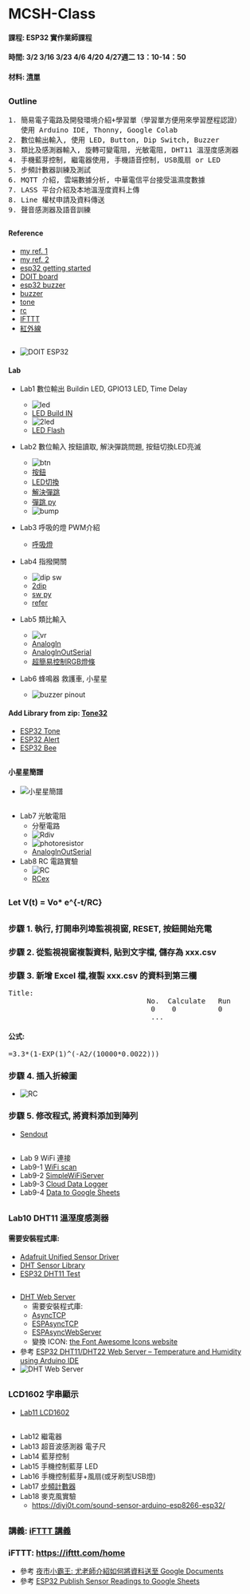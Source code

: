 # MCSH-Class

#### 課程: ESP32 實作業師課程
#### 時間: 3/2 3/16 3/23 4/6 4/20 4/27週二 13：10-14：50
#### 材料: [清單](https://github.com/jumbokh/MCSH-Class/blob/main/%E6%98%8E%E8%AA%A0%E4%B8%AD%E5%AD%B8%E5%AF%A6%E7%BF%92%E6%9D%90%E6%96%99%E9%9C%80%E6%B1%82%E8%A1%A8-%E7%89%A9%E8%81%AF%E7%B6%B2Arduino.doc)
##
### Outline
<pre>
1. 簡易電子電路及開發環境介紹+學習單（學習單方便用來學習歷程認證）
   使用 Arduino IDE, Thonny, Google Colab
2. 數位輸出輸入, 使用 LED, Button, Dip Switch, Buzzer
3. 類比及感測器輸入, 旋轉可變電阻, 光敏電阻, DHT11 溫溼度感測器
4. 手機藍芽控制, 繼電器使用, 手機語音控制, USB風扇 or LED 
5. 步頻計數器訓練及測試
6. MQTT 介紹, 雲端數據分析, 中華電信平台接受溫濕度數據
7. LASS 平台介紹及本地溫溼度資料上傳
8. Line 權杖申請及資料傳送
9. 聲音感測器及語音訓練
</pre>
##
#### Reference
* [my ref. 1](https://github.com/jumbokh/esp32-class)
* [my ref. 2](https://youyouyou.pixnet.net/blog/post/119410732?pixfrom=related)
* [esp32 getting started](https://randomnerdtutorials.com/getting-started-with-esp32/)
* [DOIT board](https://idyl.io/doit-esp32-development-board-review/)
* [esp32 buzzer](https://diyi0t.com/active-passive-buzzer-arduino-esp8266-esp32/)
* [buzzer](https://techtutorialsx.com/2017/07/01/esp32-arduino-controlling-a-buzzer-with-pwm/)
* [tone](https://www.arduino.cc/en/Tutorial/BuiltInExamples/toneMelody)
* [rc](https://atommann.github.io/learn/rc-circuit/rc-circuit.html)
* [IFTTT](https://youyouyou.pixnet.net/blog/post/119623728)
* [紅外線](https://openhome.cc/Gossip/CodeData/mBlockArduino/mBlockArduino11.html)

##
* ![DOIT ESP32](https://github.com/jumbokh/MCSH-Class/blob/main/images/ESP32-DOIT-DEVKIT-V1-Board-Pinout-30-GPIOs-Copy.png)
#### Lab
* Lab1 數位輸出      Buildin LED, GPIO13 LED, Time Delay
    * ![led](https://github.com/jumbokh/MCSH-Class/blob/main/LAB/Lab1LED/esp32-led_bb.jpg)
    * [LED Build IN](https://github.com/jumbokh/MCSH-Class/blob/main/LAB/Lab1LED/Blink_builtin.ino)
    * ![2led](https://github.com/jumbokh/MCSH-Class/blob/main/LAB/Lab1LED/esp32-2led_bb.jpg)
    * [LED Flash](https://github.com/jumbokh/MCSH-Class/blob/main/LAB/Lab1LED/LED_Flash/LED_Flash.ino)
    
* Lab2 數位輸入      按鈕讀取, 解決彈跳問題, 按鈕切換LED亮滅
    * ![btn](https://github.com/jumbokh/MCSH-Class/blob/main/LAB/Lab2Button/esp32-btnled.jpg)
    * [按鈕](https://github.com/jumbokh/MCSH-Class/blob/main/LAB/Lab2Button/Button/Button.ino)
    * [LED切換](https://github.com/jumbokh/MCSH-Class/blob/main/LAB/Lab2Button/StateChangeDetection/StateChangeDetection.ino)
    * [解決彈跳](https://github.com/jumbokh/MCSH-Class/blob/main/LAB/Lab2Button/Debounce.ino)
    * [彈跳 py](https://github.com/jumbokh/esp32-class/blob/master/hs1227/bump.py)
    * ![bump](https://github.com/jumbokh/esp32-class/blob/master/images/bumping.png)
* Lab3 呼吸的燈      PWM介紹
    * [呼吸燈](https://github.com/jumbokh/MCSH-Class/blob/main/LAB/Lab3PWM/LED_PWM_Example_1/LED_PWM_Example_1.ino)
* Lab4 指撥開關
    * ![dip sw](https://github.com/jumbokh/MCSH-Class/blob/main/LAB/Lab4DipSwitch/esp32-dip_bb.jpg)
    * [2dip](https://github.com/jumbokh/MCSH-Class/blob/main/LAB/Lab4DipSwitch/Digitaldipsw/Digitaldipsw.ino)
    * [sw py](https://github.com/jumbokh/esp32-class/blob/master/hs1227/switch-led.py)
    * [refer](http://blog.ilc.edu.tw/blog/index.php?op=printView&articleId=656348&blogId=868)
* Lab5 類比輸入
    * ![vr](https://github.com/jumbokh/MCSH-Class/blob/main/images/esp32-vr_bb.jpg)
    * [AnalogIn](https://github.com/jumbokh/MCSH-Class/blob/main/LAB/Lab5Analog/analogIn/analogIn.ino)
    * [AnalogInOutSerial](https://github.com/jumbokh/MCSH-Class/blob/main/LAB/Lab7AnalogInOutSerial/Lab7AnalogInOutSerial.ino)
    * [超簡易控制RGB燈條](https://www.youtube.com/watch?v=VLKr5pDQ_rU)
* Lab6 蜂鳴器        救護車, 小星星
    * ![buzzer pinout](https://github.com/jumbokh/MCSH-Class/blob/main/images/esp32-buzzer_bb.jpg) 
#### Add Library from zip: [Tone32](https://github.com/lbernstone/Tone32)
* [ESP32 Tone](https://github.com/jumbokh/MCSH-Class/blob/main/LAB/Lab6ESP32Tone/Lab6ESP32Tone.ino)
* [ESP32 Alert](https://github.com/jumbokh/MCSH-Class/blob/main/LAB/Lab6-1Buzzer-Alert/Lab6-1Buzzer-Alert.ino)
* [ESP32 Bee](https://github.com/jumbokh/esp32-class/blob/master/hs1206/src/Buzzer-bee/Buzzer-bee.ino)
##
#### 小星星簡譜
* ![小星星簡譜](https://github.com/jumbokh/esp32-class/blob/master/images/%E5%B0%8F%E6%98%9F%E6%98%9F%E7%B0%A1%E8%AD%9C.png)
##
* Lab7 光敏電阻
    * 分壓電路
    * ![Rdiv](https://github.com/jumbokh/MCSH-Class/blob/main/images/Rdiv.JPG)
    * ![photoresistor](https://github.com/jumbokh/MCSH-Class/blob/main/LAB/esp32-photo_bb.jpg)
    * [AnalogInOutSerial](https://github.com/jumbokh/MCSH-Class/blob/main/LAB/Lab7AnalogInOutSerial/Lab7AnalogInOutSerial.ino)
* Lab8 RC 電路實驗
    * ![RC](https://github.com/jumbokh/MCSH-Class/blob/main/images/RC3v3R10kC2200u_bb.jpg)
    * [RCex](https://github.com/jumbokh/MCSH-Class/blob/main/LAB/Lab8-0RCex/Lab8-0RCex.ino)
##
### Let V(t) = Vo* e^{-t/RC}
##
### 步驟 1. 執行, 打開串列埠監視視窗, RESET, 按鈕開始充電
### 步驟 2. 從監視視窗複製資料, 貼到文字檔, 儲存為 xxx.csv
### 步驟 3. 新增 Excel 檔,複製 xxx.csv 的資料到第三欄 
<pre>
Title: 
                                 No.  Calculate   Run
                                  0    0          0
                                  ...
</pre>
#### 公式:
<pre>
=3.3*(1-EXP(1)^(-A2/(10000*0.0022)))
</pre>
### 步驟 4. 插入折線圖
* ![RC](https://github.com/jumbokh/MCSH-Class/blob/main/images/RC3v3.JPG)
### 步驟 5. 修改程式, 將資料添加到陣列
* [Sendout](https://github.com/jumbokh/MCSH-Class/blob/main/LAB/Lab8-1RCSend/Lab8-1RCSend.ino)
##
* Lab 9 WiFi 連接
* Lab9-1 [WiFi scan](https://github.com/jumbokh/MCSH-Class/blob/main/LAB/Lab9-1wifi_scan/Lab9-1wifi_scan.ino)
* Lab9-2 [SimpleWiFiServer](https://github.com/jumbokh/MCSH-Class/blob/main/LAB/Lab9-2SimpleWiFiServer/Lab9-2SimpleWiFiServer.ino)
* Lab9-3 [Cloud Data Logger](https://github.com/jumbokh/MCSH-Class/blob/main/LAB/Lab9-3cloud_data_logger/Lab9-3cloud_data_logger.ino)
* Lab9-4 [Data to Google Sheets]()
##
### Lab10 DHT11 溫溼度感測器
#### 需要安裝程式庫:
* [Adafruit Unified Sensor Driver](https://github.com/jumbokh/MCSH-Class/blob/main/libraries/Adafruit_Sensor.zip)
* [DHT Sensor Library](https://github.com/jumbokh/MCSH-Class/blob/main/libraries/DHT-sensor-library.zip)
* [ESP32 DHT11 Test](https://github.com/jumbokh/MCSH-Class/blob/main/LAB/Lab10DHTtester/Lab10DHTtester.ino)  
##

* [DHT Web Server](https://github.com/jumbokh/MCSH-Class/tree/main/LAB/Lab10-1Web_Server_DHT)
    * 需要安裝程式庫:
     * [AsyncTCP](https://github.com/jumbokh/MCSH-Class/blob/main/libraries/AsyncTCP.zip)
     * [ESPAsyncTCP](https://github.com/jumbokh/MCSH-Class/blob/main/libraries/ESPAsyncTCP.zip)
     * [ESPAsyncWebServer](https://github.com/jumbokh/MCSH-Class/blob/main/libraries/ESPAsyncWebServer.zip)
    * 變換 ICON: [the Font Awesome Icons website](https://fontawesome.com/icons?d=gallery&p=2)
* 參考 [ESP32 DHT11/DHT22 Web Server – Temperature and Humidity using Arduino IDE](https://randomnerdtutorials.com/esp32-dht11-dht22-temperature-humidity-web-server-arduino-ide/)
* ![DHT Web Server](https://github.com/jumbokh/MCSH-Class/blob/main/images/DHTWeb.JPG)
##
### LCD1602       字串顯示
* [Lab11 LCD1602](https://github.com/jumbokh/esp32-class/blob/master/arduino0920/README.md)
##
* Lab12 繼電器
* Lab13 超音波感測器   電子尺
* Lab14 藍芽控制
* Lab15 手機控制藍芽 LED
* Lab16 手機控制藍芽+風扇(或牙刷型USB燈)
* Lab17 [步頻計數器](https://github.com/jumbokh/esp32-class/tree/master/Lab-walk)
* Lab18 麥克風實驗
    * https://diyi0t.com/sound-sensor-arduino-esp8266-esp32/
##
### 講義: [iFTTT 講義](https://github.com/jumbokh/MCSH-Class/blob/main/docs/ESP32-iFTTT.pptx)
### iFTTT: https://ifttt.com/home
* 參考 [夜市小霸王: 尤老師介紹如何將資料送至 Google Documents](https://youyouyou.pixnet.net/blog/post/119623728)
* 參考 [ESP32 Publish Sensor Readings to Google Sheets](https://randomnerdtutorials.com/esp32-esp8266-publish-sensor-readings-to-google-sheets/)
##
